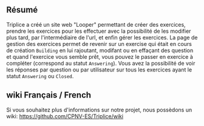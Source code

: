 ## Résumé
Triplice a créé un site web "Looper" permettant de créer des exercices, prendre les exercices pour les effectuer avec la possibilité de les modifier plus tard, par l'intermédiaire de l'url, et enfin gérer les exercices.
La page de gestion des exercices permet de revenir sur un exercise qui était en cours de création `Building` en lui rajoutant, modifant ou en effaçant des question et quand l'exercice vous semble prêt, vous pouvez le passer en exercice à compléter (correspond au statut `Answering`).
Vous avez la possibilité de voir les réponses par question ou par utilisateur sur tous les exercices ayant le statut `Answering` ou `Closed`.




## wiki Français / French
Si vous souhaitez plus d'informations sur notre projet, nous possèdons un wiki:
https://github.com/CPNV-ES/Triplice/wiki
